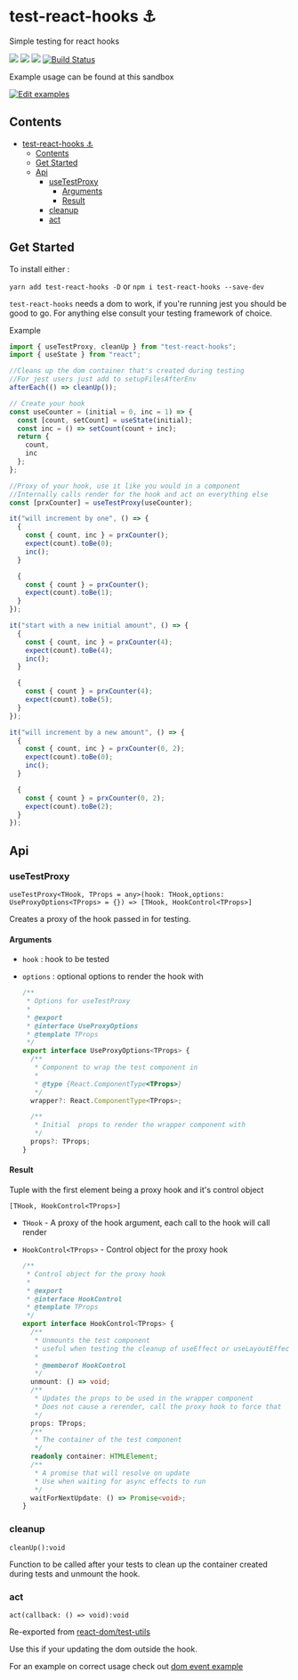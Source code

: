 # test-react-hooks ⚓️

Simple testing for react hooks

![](https://img.shields.io/david/andrew-w-ross/test-react-hooks.svg?style=flat)
![](https://img.shields.io/npm/dt/test-react-hooks.svg?style=flat)
![](https://img.shields.io/npm/v/test-react-hooks.svg?style=flat)
[![Build Status](https://travis-ci.com/andrew-w-ross/test-react-hooks.svg?branch=master)](https://travis-ci.com/andrew-w-ross/test-react-hooks)

Example usage can be found at this sandbox

[![Edit examples](https://codesandbox.io/static/img/play-codesandbox.svg)](https://codesandbox.io/s/github/andrew-w-ross/test-react-hooks/tree/master/examples?autoresize=1&module=%2Fcount.test.js&previewwindow=tests)

## Contents

- [test-react-hooks ⚓️](#test-react-hooks-%E2%9A%93%EF%B8%8F)
  - [Contents](#contents)
  - [Get Started](#get-started)
  - [Api](#api)
    - [useTestProxy](#usetestproxy)
      - [Arguments](#arguments)
      - [Result](#result)
    - [cleanup](#cleanup)
    - [act](#act)

## Get Started

To install either :

`yarn add test-react-hooks -D` or `npm i test-react-hooks --save-dev`

`test-react-hooks` needs a dom to work, if you're running jest you should be good to go. For anything else consult your testing framework of choice.

Example

```javascript
import { useTestProxy, cleanUp } from "test-react-hooks";
import { useState } from "react";

//Cleans up the dom container that's created during testing
//For jest users just add to setupFilesAfterEnv
afterEach(() => cleanUp());

// Create your hook
const useCounter = (initial = 0, inc = 1) => {
  const [count, setCount] = useState(initial);
  const inc = () => setCount(count + inc);
  return {
    count,
    inc
  };
};

//Proxy of your hook, use it like you would in a component
//Internally calls render for the hook and act on everything else
const [prxCounter] = useTestProxy(useCounter);

it("will increment by one", () => {
  {
    const { count, inc } = prxCounter();
    expect(count).toBe(0);
    inc();
  }

  {
    const { count } = prxCounter();
    expect(count).toBe(1);
  }
});

it("start with a new initial amount", () => {
  {
    const { count, inc } = prxCounter(4);
    expect(count).toBe(4);
    inc();
  }

  {
    const { count } = prxCounter(4);
    expect(count).toBe(5);
  }
});

it("will increment by a new amount", () => {
  {
    const { count, inc } = prxCounter(0, 2);
    expect(count).toBe(0);
    inc();
  }

  {
    const { count } = prxCounter(0, 2);
    expect(count).toBe(2);
  }
});
```

## Api

### useTestProxy

`useTestProxy<THook, TProps = any>(hook: THook,options: UseProxyOptions<TProps> = {}) => [THook, HookControl<TProps>]`

Creates a proxy of the hook passed in for testing.

#### Arguments

- `hook` : hook to be tested

- `options` : optional options to render the hook with

  ```typescript
  /**
   * Options for useTestProxy
   *
   * @export
   * @interface UseProxyOptions
   * @template TProps
   */
  export interface UseProxyOptions<TProps> {
    /**
     * Component to wrap the test component in
     *
     * @type {React.ComponentType<TProps>}
     */
    wrapper?: React.ComponentType<TProps>;

    /**
     * Initial  props to render the wrapper component with
     */
    props?: TProps;
  }
  ```

#### Result

Tuple with the first element being a proxy hook and it's control object

`[THook, HookControl<TProps>]`

- `THook` - A proxy of the hook argument, each call to the hook will call render

- `HookControl<TProps>` - Control object for the proxy hook

  ```typescript
  /**
   * Control object for the proxy hook
   *
   * @export
   * @interface HookControl
   * @template TProps
   */
  export interface HookControl<TProps> {
    /**
     * Unmounts the test component
     * useful when testing the cleanup of useEffect or useLayoutEffect
     *
     * @memberof HookControl
     */
    unmount: () => void;
    /**
     * Updates the props to be used in the wrapper component
     * Does not cause a rerender, call the proxy hook to force that
     */
    props: TProps;
    /**
     * The container of the test component
     */
    readonly container: HTMLElement;
    /**
     * A promise that will resolve on update
     * Use when waiting for async effects to run
     */
    waitForNextUpdate: () => Promise<void>;
  }
  ```

### cleanup

`cleanUp():void`

Function to be called after your tests to clean up the container created during tests and unmount the hook.

### act

`act(callback: () => void):void`

Re-exported from [react-dom/test-utils](https://reactjs.org/docs/test-utils.html#act)

Use this if your updating the dom outside the hook.

For an example on correct usage check out [dom event example](./examples/domevent.test.js)
